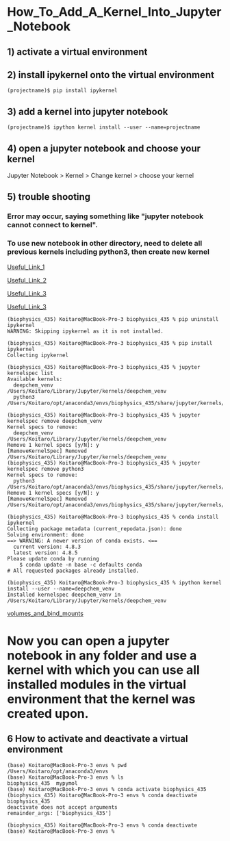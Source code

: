 # How_To_Add_A_Kernel_Into_Jupyter_Notebook

## 1) activate a virtual environment

## 2) install ipykernel onto the virtual environment
```
(projectname)$ pip install ipykernel
```
## 3) add a kernel into jupyter notebook
```
(projectname)$ ipython kernel install --user --name=projectname
```
## 4) open a jupyter notebook and choose your kernel
Jupyter Notebook > Kernel > Change kernel > choose your kernel

## 5) trouble shooting
### Error may occur, saying something like "jupyter notebook cannot connect to kernel".
### To use new notebook in other directory, need to delete all previous kernels including python3, then create new kernel
[Useful_Link_1](https://github.com/jupyter/notebook/issues/3481)


[Useful_Link_2](https://github.com/jupyter/notebook/issues/1558)


[Useful_Link_3](https://github.com/udacity/aind2-dl/issues/9)


[Useful_Link_3](https://stackoverflow.com/questions/42635310/remove-kernel-on-jupyter-notebook)


```
(biophysics_435) Koitaro@MacBook-Pro-3 biophysics_435 % pip uninstall ipykernel
WARNING: Skipping ipykernel as it is not installed.

(biophysics_435) Koitaro@MacBook-Pro-3 biophysics_435 % pip install ipykernel
Collecting ipykernel

(biophysics_435) Koitaro@MacBook-Pro-3 biophysics_435 % jupyter kernelspec list
Available kernels:
  deepchem_venv    /Users/Koitaro/Library/Jupyter/kernels/deepchem_venv
  python3          /Users/Koitaro/opt/anaconda3/envs/biophysics_435/share/jupyter/kernels/python3

(biophysics_435) Koitaro@MacBook-Pro-3 biophysics_435 % jupyter kernelspec remove deepchem_venv
Kernel specs to remove:
  deepchem_venv       	/Users/Koitaro/Library/Jupyter/kernels/deepchem_venv
Remove 1 kernel specs [y/N]: y
[RemoveKernelSpec] Removed /Users/Koitaro/Library/Jupyter/kernels/deepchem_venv
(biophysics_435) Koitaro@MacBook-Pro-3 biophysics_435 % jupyter kernelspec remove python3     
Kernel specs to remove:
  python3             	/Users/Koitaro/opt/anaconda3/envs/biophysics_435/share/jupyter/kernels/python3
Remove 1 kernel specs [y/N]: y
[RemoveKernelSpec] Removed /Users/Koitaro/opt/anaconda3/envs/biophysics_435/share/jupyter/kernels/python3

(biophysics_435) Koitaro@MacBook-Pro-3 biophysics_435 % conda install ipykernel
Collecting package metadata (current_repodata.json): done
Solving environment: done
==> WARNING: A newer version of conda exists. <==
  current version: 4.8.3
  latest version: 4.8.5
Please update conda by running
    $ conda update -n base -c defaults conda
# All requested packages already installed.

(biophysics_435) Koitaro@MacBook-Pro-3 biophysics_435 % ipython kernel install --user --name=deepchem_venv
Installed kernelspec deepchem_venv in /Users/Koitaro/Library/Jupyter/kernels/deepchem_venv

```
[volumes_and_bind_mounts](https://github.com/NoriKaneshige/How_To_Add_A_Kernel_Into_Jupyter_Notebook/blob/master/kernel_was_connected.png)
# Now you can open a jupyter notebook in any folder and use a kernel with which you can use all installed modules in the virtual environment that the kernel was created upon.

## 6 How to activate and deactivate a virtual environment
```
(base) Koitaro@MacBook-Pro-3 envs % pwd              
/Users/Koitaro/opt/anaconda3/envs
(base) Koitaro@MacBook-Pro-3 envs % ls
biophysics_435	mypymol
(base) Koitaro@MacBook-Pro-3 envs % conda activate biophysics_435 
(biophysics_435) Koitaro@MacBook-Pro-3 envs % conda deactivate biophysics_435 
deactivate does not accept arguments
remainder_args: ['biophysics_435']

(biophysics_435) Koitaro@MacBook-Pro-3 envs % conda deactivate
(base) Koitaro@MacBook-Pro-3 envs % 
```
